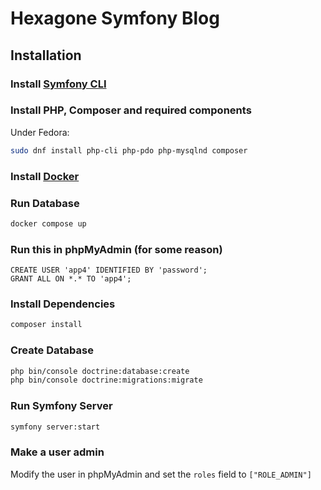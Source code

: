 # Hexagone Symfony Blog

## Installation

### Install [Symfony CLI](https://symfony.com/download)

### Install PHP, Composer and required components

Under Fedora:

```bash
sudo dnf install php-cli php-pdo php-mysqlnd composer
```

### Install [Docker](https://www.docker.com)

### Run Database

```bash
docker compose up
```

### Run this in phpMyAdmin (for some reason)

```mysql
CREATE USER 'app4' IDENTIFIED BY 'password';
GRANT ALL ON *.* TO 'app4';
```

### Install Dependencies

```bash
composer install
```

### Create Database

```bash
php bin/console doctrine:database:create
php bin/console doctrine:migrations:migrate
```

### Run Symfony Server

```bash
symfony server:start
```

### Make a user admin

Modify the user in phpMyAdmin and set the `roles` field to `["ROLE_ADMIN"]`